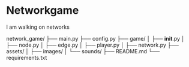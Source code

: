 # Networkgame
I am walking on networks 


network_game/
├── main.py
├── config.py
├── game/
│   ├── __init__.py
│   ├── node.py
│   ├── edge.py
│   ├── player.py
│   ├── network.py
├── assets/
│   ├── images/
│   └── sounds/
├── README.md
└── requirements.txt
